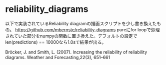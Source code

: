# reliability_diagrams
以下で実装されているReliability diagramの描画スクリプトを少し書き換えたもの。
https://github.com/mbernste/reliability-diagrams
pureにfor loopで処理されていた部分をnumpyの関数に置き換えた。デフォルトの設定でlen(predictions) == 10000なら1.0sで結果が出る。

Bröcker, J. and Smith, L. (2007). Increasing the reliability of reliability diagrams. Weather and Forecasting,22(3), 651–661

